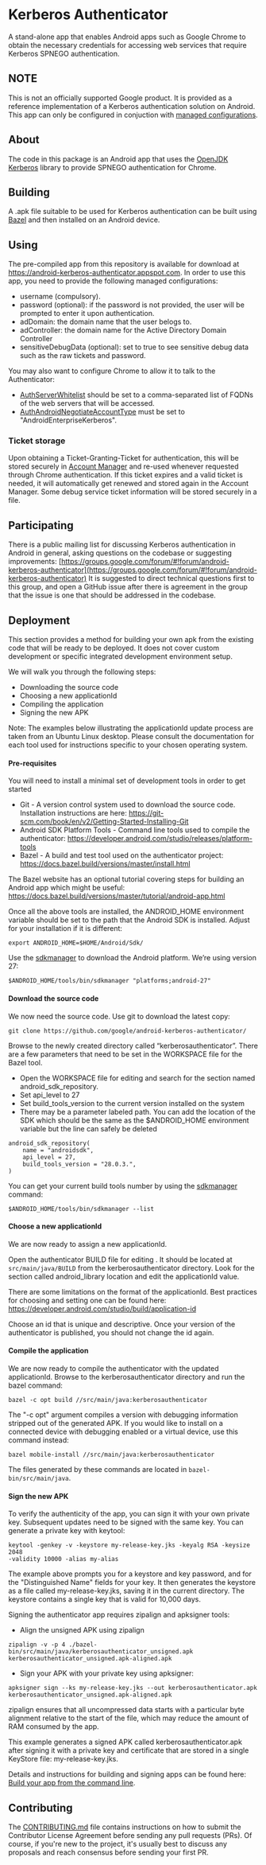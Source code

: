 # Kerberos Authenticator

A stand-alone app that enables Android apps such as Google Chrome to obtain the
necessary credentials for accessing web services that require Kerberos SPNEGO
authentication.

## NOTE

This is not an officially supported Google product. It is provided as a
reference implementation of a Kerberos authentication solution on Android. 
This app can only be configured in conjuction with
[managed configurations](https://developer.android.com/work/managed-configurations).

## About

The code in this package is an Android app that uses the
[OpenJDK Kerberos](https://github.com/google/openjdk-kerberos) library to
provide SPNEGO authentication for Chrome.

## Building

A .apk file suitable to be used for Kerberos authentication can be built using
[Bazel](https://docs.bazel.build/versions/master/bazel-overview.html) and then
installed on an Android device.

## Using

The pre-compiled app from this repository is available for download at
https://android-kerberos-authenticator.appspot.com. In order to use this app,
you need to provide the following managed configurations:

*   username (compulsory).
*   password (optional): if the password is not provided, the user will be
    prompted to enter it upon authentication.
*   adDomain: the domain name that the user belogs to.
*   adController: the domain name for the Active Directory Domain Controller
*   sensitiveDebugData (optional): set to true to see sensitive debug data such
    as the raw tickets and password.

You may also want to configure Chrome to allow it to talk to the Authenticator:

*   [AuthServerWhitelist](http://dev.chromium.org/administrators/policy-list-3#AuthServerWhitelist)
    should be set to a comma-separated list of FQDNs of the web servers that
    will be accessed.
*   [AuthAndroidNegotiateAccountType](http://dev.chromium.org/administrators/policy-list-3#AuthAndroidNegotiateAccountType)
    must be set to "AndroidEnterpriseKerberos".

### Ticket storage

Upon obtaining a Ticket-Granting-Ticket for authentication, this will be stored
securely in
[Account Manager](https://developer.android.com/reference/android/accounts/AccountManager)
and re-used whenever requested through Chrome authentication. If this ticket
expires and a valid ticket is needed, it will automatically get renewed and
stored again in the Account Manager. Some debug service ticket information will
be stored securely in a file.

## Participating

There is a public mailing list for discussing Kerberos authentication in
Android in general, asking questions on the codebase or suggesting improvements:
[https://groups.google.com/forum/#!forum/android-kerberos-authenticator](https://groups.google.com/forum/#!forum/android-kerberos-authenticator)
It is suggested to direct technical questions first to this group, and open
a GitHub issue after there is agreement in the group that the issue is
one that should be addressed in the codebase.

## Deployment

This section provides a method for building your own apk from the existing code
that will be ready to be deployed. It does not cover custom development or
specific integrated development environment setup.

We will walk you through the following steps:

*   Downloading the source code
*   Choosing a new applicationId
*   Compiling the application
*   Signing the new APK

Note: The examples below illustrating the applicationId update process are taken
from an Ubuntu Linux desktop. Please consult the documentation for each tool
used for instructions specific to your chosen operating system.

#### Pre-requisites

You will need to install a minimal set of development tools in order to get
started

*   Git - A version control system used to download the source code.
    Installation instructions are here:
    https://git-scm.com/book/en/v2/Getting-Started-Installing-Git
*   Android SDK Platform Tools - Command line tools used to compile the
    authenticator: https://developer.android.com/studio/releases/platform-tools
*   Bazel - A build and test tool used on the authenticator project:
    https://docs.bazel.build/versions/master/install.html

The Bazel website has an optional tutorial covering steps for building an
Android app which might be useful:
https://docs.bazel.build/versions/master/tutorial/android-app.html

Once all the above tools are installed, the ANDROID_HOME environment variable
should be set to the path that the Android SDK is installed. Adjust for your
installation if it is different:

```shell
export ANDROID_HOME=$HOME/Android/Sdk/
```

Use the
[sdkmanager](https://developer.android.com/studio/command-line/sdkmanager) to
download the Android platform. We’re using version 27:

```shell
$ANDROID_HOME/tools/bin/sdkmanager "platforms;android-27"
```

#### Download the source code

We now need the source code. Use git to download the latest copy:

```shell
git clone https://github.com/google/android-kerberos-authenticator/
```

Browse to the newly created directory called “kerberosauthenticator”. There are
a few parameters that need to be set in the WORKSPACE file for the Bazel tool.

*   Open the WORKSPACE file for editing and search for the section named
    android_sdk_repository.
*   Set api_level to 27
*   Set build_tools_version to the current version installed on the system
*   There may be a parameter labeled path. You can add the location of the SDK
    which should be the same as the $ANDROID_HOME environment variable but the
    line can safely be deleted

```shell
android_sdk_repository(
    name = "androidsdk",
    api_level = 27,
    build_tools_version = "28.0.3.",
)
```

You can get your current build tools number by using the
[sdkmanager](https://developer.android.com/studio/command-line/sdkmanager)
command:

```shell
$ANDROID_HOME/tools/bin/sdkmanager --list
```

#### Choose a new applicationId

We are now ready to assign a new applicationId.

Open the authenticator BUILD file for editing . It should be located at
`src/main/java/BUILD` from the kerberosauthenticator directory. Look for the
section called android_library location and edit the applicationId value.

There are some limitations on the format of the applicationId. Best practices
for choosing and setting one can be found here:
https://developer.android.com/studio/build/application-id

Choose an id that is unique and descriptive. Once your version of the
authenticator is published, you should not change the id again.

#### Compile the application

We are now ready to compile the authenticator with the updated applicationId.
Browse to the kerberosauthenticator directory and run the bazel command:

```shell
bazel -c opt build //src/main/java:kerberosauthenticator
```

The "-c opt" argument compiles a version with debugging information stripped out
of the generated APK. If you would like to install on a connected device with
debugging enabled or a virtual device, use this command instead:

```shell
bazel mobile-install //src/main/java:kerberosauthenticator
```

The files generated by these commands are located in `bazel-bin/src/main/java`.

#### Sign the new APK

To verify the authenticity of the app, you can sign it with your own private
key. Subsequent updates need to be signed with the same key. You can generate a
private key with keytool:

```shell
keytool -genkey -v -keystore my-release-key.jks -keyalg RSA -keysize 2048
-validity 10000 -alias my-alias
```

The example above prompts you for a keystore and key password, and for the
"Distinguished Name" fields for your key. It then generates the keystore as a
file called my-release-key.jks, saving it in the current directory. The keystore
contains a single key that is valid for 10,000 days.

Signing the authenticator app requires zipalign and apksigner tools:

*   Align the unsigned APK using zipalign

```shell
zipalign -v -p 4 ./bazel-bin/src/main/java/kerberosauthenticator_unsigned.apk
kerberosauthenticator_unsigned.apk-aligned.apk
```

*   Sign your APK with your private key using apksigner:

```shell
apksigner sign --ks my-release-key.jks --out kerberosauthenticator.apk
kerberosauthenticator_unsigned.apk-aligned.apk
```

zipalign ensures that all uncompressed data starts with a particular byte
alignment relative to the start of the file, which may reduce the amount of RAM
consumed by the app.

This example generates a signed APK called kerberosauthenticator.apk after
signing it with a private key and certificate that are stored in a single
KeyStore file: my-release-key.jks.

Details and instructions for building and signing apps can be found here:
[Build your app from the command line](https://developer.android.com/studio/build/building-cmdline).

## Contributing

The [CONTRIBUTING.md](CONTRIBUTING.md) file contains instructions on how to
submit the Contributor License Agreement before sending any pull requests (PRs).
Of course, if you're new to the project, it's usually best to discuss any
proposals and reach consensus before sending your first PR.
